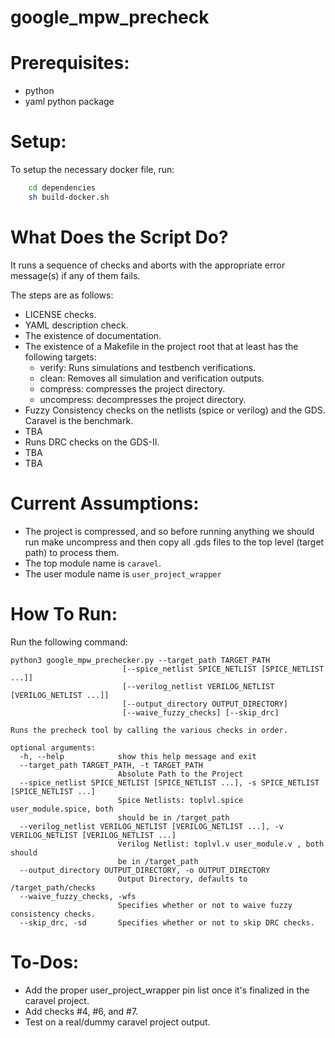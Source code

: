# google_mpw_precheck

# Prerequisites:

- python
- yaml python package

# Setup:

To setup the necessary docker file, run:
```bash
    cd dependencies
    sh build-docker.sh
```

# What Does the Script Do?

It runs a sequence of checks and aborts with the appropriate error message(s) if any of them fails.

The steps are as follows:

- LICENSE checks.
- YAML description check.
- The existence of documentation.
- The existence of a Makefile in the project root that at least has the following targets:
    - verify: Runs simulations and testbench verifications.
    - clean: Removes all simulation and verification outputs.
    - compress: compresses the project directory.
    - uncompress: decompresses the project directory.
- Fuzzy Consistency checks on the netlists (spice or verilog) and the GDS. Caravel is the benchmark.
- TBA
- Runs DRC checks on the GDS-II.
- TBA
- TBA

# Current Assumptions:
- The project is compressed, and so before running anything we should run make uncompress and then copy all .gds files to the top level (target path) to process them.
- The top module name is `caravel`.
- The user module name is `user_project_wrapper`

# How To Run:
Run the following command:

```
python3 google_mpw_prechecker.py --target_path TARGET_PATH
                         [--spice_netlist SPICE_NETLIST [SPICE_NETLIST ...]]
                         [--verilog_netlist VERILOG_NETLIST [VERILOG_NETLIST ...]]
                         [--output_directory OUTPUT_DIRECTORY]
                         [--waive_fuzzy_checks] [--skip_drc]

Runs the precheck tool by calling the various checks in order.

optional arguments:
  -h, --help            show this help message and exit
  --target_path TARGET_PATH, -t TARGET_PATH
                        Absolute Path to the Project
  --spice_netlist SPICE_NETLIST [SPICE_NETLIST ...], -s SPICE_NETLIST [SPICE_NETLIST ...]
                        Spice Netlists: toplvl.spice user_module.spice, both
                        should be in /target_path
  --verilog_netlist VERILOG_NETLIST [VERILOG_NETLIST ...], -v VERILOG_NETLIST [VERILOG_NETLIST ...]
                        Verilog Netlist: toplvl.v user_module.v , both should
                        be in /target_path
  --output_directory OUTPUT_DIRECTORY, -o OUTPUT_DIRECTORY
                        Output Directory, defaults to /target_path/checks
  --waive_fuzzy_checks, -wfs
                        Specifies whether or not to waive fuzzy consistency checks.
  --skip_drc, -sd       Specifies whether or not to skip DRC checks.
```

# To-Dos:
- Add the proper user_project_wrapper pin list once it's finalized in the caravel project.
- Add checks #4, #6, and #7.
- Test on a real/dummy caravel project output.

